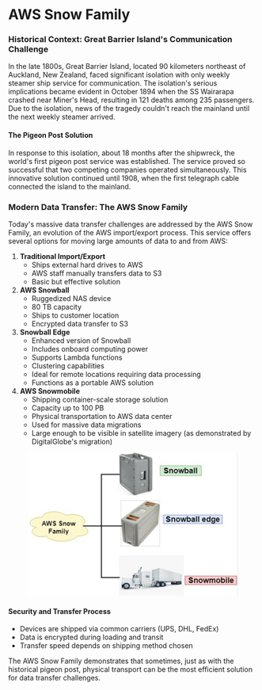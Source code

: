 # AWS Snow Family

### Historical Context: Great Barrier Island's Communication Challenge

In the late 1800s, Great Barrier Island, located 90 kilometers northeast of Auckland, New Zealand, faced significant isolation with only weekly steamer ship service for communication. The isolation's serious implications became evident in October 1894 when the SS Wairarapa crashed near Miner's Head, resulting in 121 deaths among 235 passengers. Due to the isolation, news of the tragedy couldn't reach the mainland until the next weekly steamer arrived.

#### The Pigeon Post Solution

In response to this isolation, about 18 months after the shipwreck, the world's first pigeon post service was established. The service proved so successful that two competing companies operated simultaneously. This innovative solution continued until 1908, when the first telegraph cable connected the island to the mainland.

### Modern Data Transfer: The AWS Snow Family

Today's massive data transfer challenges are addressed by the AWS Snow Family, an evolution of the AWS import/export process. This service offers several options for moving large amounts of data to and from AWS:

1. **Traditional Import/Export**
   * Ships external hard drives to AWS
   * AWS staff manually transfers data to S3
   * Basic but effective solution
2. **AWS Snowball**
   * Ruggedized NAS device
   * 80 TB capacity
   * Ships to customer location
   * Encrypted data transfer to S3
3. **Snowball Edge**
   * Enhanced version of Snowball
   * Includes onboard computing power
   * Supports Lambda functions
   * Clustering capabilities
   * Ideal for remote locations requiring data processing
   * Functions as a portable AWS solution
4. **AWS Snowmobile**
   * Shipping container-scale storage solution
   * Capacity up to 100 PB
   * Physical transportation to AWS data center
   * Used for massive data migrations
   * Large enough to be visible in satellite imagery (as demonstrated by DigitalGlobe's migration)

<figure><img src="../../../../.gitbook/assets/image (41) (1) (1).png" alt=""><figcaption></figcaption></figure>

#### Security and Transfer Process

* Devices are shipped via common carriers (UPS, DHL, FedEx)
* Data is encrypted during loading and transit
* Transfer speed depends on shipping method chosen

The AWS Snow Family demonstrates that sometimes, just as with the historical pigeon post, physical transport can be the most efficient solution for data transfer challenges.
